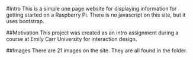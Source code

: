 #Intro
This is a simple one page website for displaying information for getting started on a Raspberry Pi. There is no javascript on this site, but it uses bootstrap. 

##Motivation
This project was created as an intro assignment during a course at Emily Carr University for interaction design. 


##Images
There are 21 images on the site. They are all found in the folder. 
